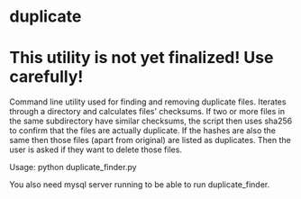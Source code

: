 # duplicate
# This utility is not yet finalized! Use carefully! 

Command line utility used for finding and removing duplicate files.
Iterates through a directory and calculates files' checksums. If two or more files in the same subdirectory have similar checksums, the script then uses sha256 to confirm that the files are actually duplicate. If the hashes are also the same then those files (apart from original) are listed as duplicates. Then the user is asked if they want to delete those files.

Usage:
python duplicate_finder.py <directory>

  You also need mysql server running to be able to run duplicate_finder.
